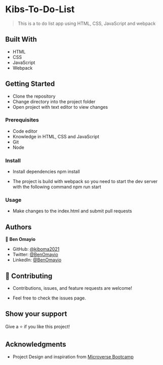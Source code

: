 # Kibs-To-Do-List

> This is a to do list app using HTML, CSS, JavaScript and webpack

## Built With

- HTML
- CSS
- JavaScript
- Webpack

## Getting Started

- Clone the repository
- Change directory into the project folder
- Open project with text editor to view changes

### Prerequisites
- Code editor
- Knowledge in HTML, CSS and JavaScript
- Git
- Node

### Install
- Install dependencies npm install

- The project is build with webpack so you need to start the dev server with the following command npm run start

### Usage
- Make changes to the index.html and submit pull requests

## Authors

👤 **Ben Omayio**

- GitHub: [@kiboma2021](https://github.com/kiboma2021)
- Twitter: [@BenOmayio](https://twitter.com/omayiobenj)
- LinkedIn: [@BenOmayio](https://www.linkedin.com/in/ben-omayio-74622469/)


## 🤝 Contributing

- Contributions, issues, and feature requests are welcome!

- Feel free to check the issues page.

## Show your support

Give a ⭐️ if you like this project!

## Acknowledgments

- Project Design and inspiration from [Microverse Bootcamp](https://www.microverse.org)